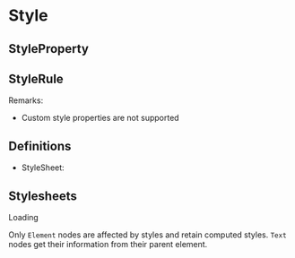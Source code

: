 # Style

## StyleProperty

## StyleRule

Remarks:
* Custom style properties are not supported

## Definitions

* StyleSheet: 

## Stylesheets

Loading 


Only `Element` nodes are affected by styles and retain computed styles. `Text` nodes get their information from their parent element.
